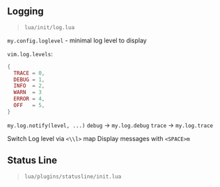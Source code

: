 <!-- lua/init/DEV.md -->
## Logging

> `lua/init/log.lua`

`my.config.loglevel` - minimal log level to display

`vim.log.levels`:

```lua
{
  TRACE = 0,
  DEBUG = 1,
  INFO  = 2,
  WARN  = 3
  ERROR = 4,
  OFF   = 5,
}
```

`my.log.notify(level, ...)`
`debug` -> `my.log.debug`
`trace` -> `my.log.trace`

Switch Log level via `<\\l>` map
Display messages with `<SPACE>m`

<!-- lua/plugins/statusline/DEV.md -->
## Status Line

> `lua/plugins/statusline/init.lua`

